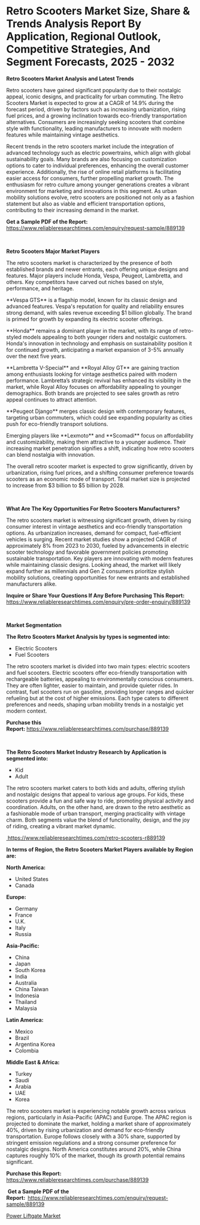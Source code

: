 <p><h1>Retro Scooters Market Size, Share & Trends Analysis Report By Application, Regional Outlook, Competitive Strategies, And Segment Forecasts, 2025 - 2032</h1></p><p><strong>Retro Scooters Market Analysis and Latest Trends</strong></p>
<p><p>Retro scooters have gained significant popularity due to their nostalgic appeal, iconic designs, and practicality for urban commuting. The Retro Scooters Market is expected to grow at a CAGR of 14.9% during the forecast period, driven by factors such as increasing urbanization, rising fuel prices, and a growing inclination towards eco-friendly transportation alternatives. Consumers are increasingly seeking scooters that combine style with functionality, leading manufacturers to innovate with modern features while maintaining vintage aesthetics.</p><p>Recent trends in the retro scooters market include the integration of advanced technology such as electric powertrains, which align with global sustainability goals. Many brands are also focusing on customization options to cater to individual preferences, enhancing the overall customer experience. Additionally, the rise of online retail platforms is facilitating easier access for consumers, further propelling market growth. The enthusiasm for retro culture among younger generations creates a vibrant environment for marketing and innovations in this segment. As urban mobility solutions evolve, retro scooters are positioned not only as a fashion statement but also as viable and efficient transportation options, contributing to their increasing demand in the market.</p></p>
<p><strong>Get a Sample PDF of the Report:&nbsp;</strong> <a href="https://www.reliableresearchtimes.com/enquiry/request-sample/889139?utm_campaign=3326&utm_medium=2&utm_source=Github&utm_content=ia&utm_term=30032025&utm_id=retro-scooters">https://www.reliableresearchtimes.com/enquiry/request-sample/889139</a></p>
<p>&nbsp;</p>
<p><strong>Retro Scooters Major Market Players</strong></p>
<p><p>The retro scooters market is characterized by the presence of both established brands and newer entrants, each offering unique designs and features. Major players include Honda, Vespa, Peugeot, Lambretta, and others. Key competitors have carved out niches based on style, performance, and heritage.</p><p>**Vespa GTS** is a flagship model, known for its classic design and advanced features. Vespa's reputation for quality and reliability ensures strong demand, with sales revenue exceeding $1 billion globally. The brand is primed for growth by expanding its electric scooter offerings.</p><p>**Honda** remains a dominant player in the market, with its range of retro-styled models appealing to both younger riders and nostalgic customers. Honda's innovation in technology and emphasis on sustainability position it for continued growth, anticipating a market expansion of 3-5% annually over the next five years.</p><p>**Lambretta V-Special** and **Royal Alloy GT** are gaining traction among enthusiasts looking for vintage aesthetics paired with modern performance. Lambretta’s strategic revival has enhanced its visibility in the market, while Royal Alloy focuses on affordability appealing to younger demographics. Both brands are projected to see sales growth as retro appeal continues to attract attention.</p><p>**Peugeot Django** merges classic design with contemporary features, targeting urban commuters, which could see expanding popularity as cities push for eco-friendly transport solutions.</p><p>Emerging players like **Lexmoto** and **Scomadi** focus on affordability and customizability, making them attractive to a younger audience. Their increasing market penetration signifies a shift, indicating how retro scooters can blend nostalgia with innovation.</p><p>The overall retro scooter market is expected to grow significantly, driven by urbanization, rising fuel prices, and a shifting consumer preference towards scooters as an economic mode of transport. Total market size is projected to increase from $3 billion to $5 billion by 2028.</p></p>
<p>&nbsp;</p>
<p><strong>What Are The Key Opportunities For Retro Scooters Manufacturers?</strong></p>
<p><p>The retro scooters market is witnessing significant growth, driven by rising consumer interest in vintage aesthetics and eco-friendly transportation options. As urbanization increases, demand for compact, fuel-efficient vehicles is surging. Recent market studies show a projected CAGR of approximately 8% from 2023 to 2030, fueled by advancements in electric scooter technology and favorable government policies promoting sustainable transportation. Key players are innovating with modern features while maintaining classic designs. Looking ahead, the market will likely expand further as millennials and Gen Z consumers prioritize stylish mobility solutions, creating opportunities for new entrants and established manufacturers alike.</p></p>
<p><strong>Inquire or Share Your Questions If Any Before Purchasing This Report:</strong> <a href="https://www.reliableresearchtimes.com/enquiry/pre-order-enquiry/889139?utm_campaign=3326&utm_medium=2&utm_source=Github&utm_content=ia&utm_term=30032025&utm_id=retro-scooters">https://www.reliableresearchtimes.com/enquiry/pre-order-enquiry/889139</a></p>
<p>&nbsp;</p>
<p><strong>Market Segmentation</strong></p>
<p><strong>The Retro Scooters Market Analysis by types is segmented into:</strong></p>
<p><ul><li>Electric Scooters</li><li>Fuel Scooters</li></ul></p>
<p><p>The retro scooters market is divided into two main types: electric scooters and fuel scooters. Electric scooters offer eco-friendly transportation with rechargeable batteries, appealing to environmentally conscious consumers. They are often lighter, easier to maintain, and provide quieter rides. In contrast, fuel scooters run on gasoline, providing longer ranges and quicker refueling but at the cost of higher emissions. Each type caters to different preferences and needs, shaping urban mobility trends in a nostalgic yet modern context.</p></p>
<p><strong>Purchase this Report:&nbsp;</strong><a href="https://www.reliableresearchtimes.com/purchase/889139?utm_campaign=3326&utm_medium=2&utm_source=Github&utm_content=ia&utm_term=30032025&utm_id=retro-scooters">https://www.reliableresearchtimes.com/purchase/889139</a></p>
<p>&nbsp;</p>
<p><strong>The Retro Scooters Market Industry Research by Application is segmented into:</strong></p>
<p><ul><li>Kid</li><li>Adult</li></ul></p>
<p><p>The retro scooters market caters to both kids and adults, offering stylish and nostalgic designs that appeal to various age groups. For kids, these scooters provide a fun and safe way to ride, promoting physical activity and coordination. Adults, on the other hand, are drawn to the retro aesthetic as a fashionable mode of urban transport, merging practicality with vintage charm. Both segments value the blend of functionality, design, and the joy of riding, creating a vibrant market dynamic.</p></p>
<p><a href="https://www.reliableresearchtimes.com/retro-scooters-r889139?utm_campaign=3326&utm_medium=2&utm_source=Github&utm_content=ia&utm_term=30032025&utm_id=retro-scooters">&nbsp;https://www.reliableresearchtimes.com/retro-scooters-r889139</a></p>
<p><strong>In terms of Region, the Retro Scooters Market Players available by Region are:</strong></p>
<p>
    <p> <strong> North America: </strong>
        <ul>
            <li>United States</li>
            <li>Canada</li>
        </ul>
        </p> 
    <p> <strong> Europe: </strong>
        <ul>
            <li>Germany</li>
            <li>France</li>
            <li>U.K.</li>
            <li>Italy</li>
            <li>Russia</li>
        </ul>
        </p> 
    <p> <strong> Asia-Pacific: </strong>
        <ul>
            <li>China</li>
            <li>Japan</li>
            <li>South Korea</li>
            <li>India</li>
            <li>Australia</li>
            <li>China Taiwan</li>
            <li>Indonesia</li>
            <li>Thailand</li>
            <li>Malaysia</li>
        </ul>
        </p> 
    <p> <strong> Latin America: </strong>
        <ul>
            <li>Mexico</li>
            <li>Brazil</li>
            <li>Argentina Korea</li>
            <li>Colombia</li>
        </ul>
        </p> 
    <p> <strong> Middle East & Africa: </strong>
        <ul>
            <li>Turkey</li>
            <li>Saudi</li>
            <li>Arabia</li>
            <li>UAE</li>
            <li>Korea</li>
        </ul>
    </p>
    </p>
<p><p>The retro scooters market is experiencing notable growth across various regions, particularly in Asia-Pacific (APAC) and Europe. The APAC region is projected to dominate the market, holding a market share of approximately 40%, driven by rising urbanization and demand for eco-friendly transportation. Europe follows closely with a 30% share, supported by stringent emission regulations and a strong consumer preference for nostalgic designs. North America constitutes around 20%, while China captures roughly 10% of the market, though its growth potential remains significant.</p></p>
<p><strong>Purchase this Report: </strong><a href="https://www.reliableresearchtimes.com/purchase/889139?utm_campaign=3326&utm_medium=2&utm_source=Github&utm_content=ia&utm_term=30032025&utm_id=retro-scooters">https://www.reliableresearchtimes.com/purchase/889139</a></p>
<p>&nbsp;<strong>Get a Sample PDF of the Report:&nbsp;&nbsp;</strong><a href="https://www.reliableresearchtimes.com/enquiry/request-sample/889139?utm_campaign=3326&utm_medium=2&utm_source=Github&utm_content=ia&utm_term=30032025&utm_id=retro-scooters">https://www.reliableresearchtimes.com/enquiry/request-sample/889139</a></p>
<p><strong></strong></p>
<p><p><a href="https://github.com/mehakmiamid1/Market-Research-Report-List-1/blob/main/power-liftgate-market.md?utm_campaign=3326&utm_medium=2&utm_source=Github&utm_content=ia&utm_term=30032025&utm_id=retro-scooters">Power Liftgate Market</a></p></p>